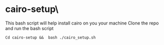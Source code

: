 # cairo-setup\
This bash script will help install cairo on you your machine
Clone the repo and run the bash script
```
Cd cairo-setup &&  bash ./cairo_setup.sh
```
